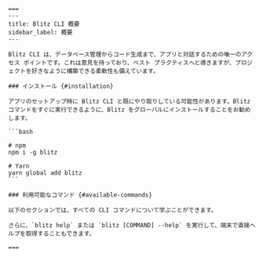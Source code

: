     ===
    ---
    title: Blitz CLI 概要
    sidebar_label: 概要
    ---

    Blitz CLI は、データベース管理からコード生成まで、アプリと対話するための唯一のアクセス ポイントです。これは意見を持っており、ベスト プラクティスへと導きますが、プロジェクトを好きなように構築できる柔軟性も備えています。

    ### インストール {#installation}

    アプリのセットアップ時に Blitz CLI と既にやり取りしている可能性があります。Blitz コマンドをすぐに実行できるように、Blitz をグローバルにインストールすることをお勧めします。

    ```bash

    # npm
    npm i -g blitz

    # Yarn
    yarn global add blitz
    ```

    ### 利用可能なコマンド {#available-commands}

    以下のセクションでは、すべての CLI コマンドについて学ぶことができます。

    さらに、`blitz help` または `blitz [COMMAND] --help` を実行して、端末で直接ヘルプを取得することもできます。

    ===
